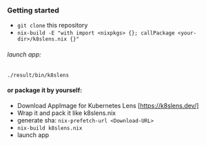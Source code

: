 ### Getting started
* ```git clone``` this repository
* ```nix-build -E "with import <nixpkgs> {}; callPackage <your-dir>/k8slens.nix {}"```

###### launch app: 
```./result/bin/k8slens```

#### or package it by yourself:
* Download AppImage for Kubernetes Lens [https://k8slens.dev/]
* Wrap it and pack it like k8slens.nix
* generate sha: ```nix-prefetch-url <Download-URL>```
* ```nix-build k8slens.nix```
* launch app
